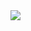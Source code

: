 <img src="screenshot-mobirise-bussiness-template.netlify.com-2019.02.12-13-24-50.png">
<a href="https://mobirise-bussiness-template.netlify.com/">
